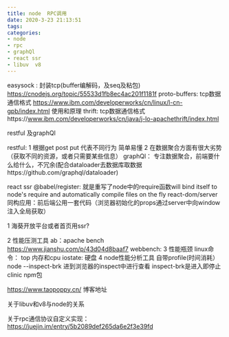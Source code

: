 ```yaml
---
title: node  RPC调用
date: 2020-3-23 21:13:51
tags:
categories: 
- node
- rpc
- graphQl
- react ssr
- libuv  v8
---
```



easysock : 封装tcp(buffer编解码，及seq及粘包) https://cnodejs.org/topic/55533d1fb8ec4ac201f1181f
proto-buffers: tcp数据通信格式 https://www.ibm.com/developerworks/cn/linux/l-cn-gpb/index.html  使用和原理
thrift: tcp数据通信格式https://www.ibm.com/developerworks/cn/java/j-lo-apachethrift/index.html


restful  及graphQl

restful: 
    1 根据get  post put 代表不同行为 简单易懂
    2 在数据聚合方面有很大劣势（获取不同的资源，或者只需要某些信息）
graphQl：
   专注数据聚合，前端要什么给什么，不冗余(配合dataloader去数据库取数据https://github.com/graphql/dataloader)



react ssr
  @babel/register: 就是重写了node中的require函数will bind itself to node's require and automatically compile files on the fly
  react-dom/server
  同构应用：前后端公用一套代码（浏览器初始化的props通过server中向window注入全局获取）


1  海葵开放平台或者首页用ssr?


2 性能压测工具
  ab：apache bench  https://www.jianshu.com/p/43d04d8baaf7
  webbench:
3 性能瓶颈
   linux命令： top  内存和cpu
   iostate: 硬盘
4  node性能分析工具
   自带profile(时间消耗）
   node --inspect-brk  进到浏览器的inspect中进行查看  inspect-brk是进入即停止
   clinic  npm包

https://www.taopoppy.cn/  博客地址


关于libuv和v8与node的关系


关于rpc通信协议自定义实现：https://juejin.im/entry/5b2089def265da6e2f3e39fd